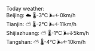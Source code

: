 Today weather:  
Beijing: ☁️ 🌡️-3°C 🌬️←0km/h  
Tianjin: ⛅️  🌡️-2°C 🌬️←11km/h  
Shijiazhuang: ⛅️  🌡️-1°C 🌬️↓5km/h  
Tangshan: ⛅️  🌡️-4°C 🌬️←10km/h  

